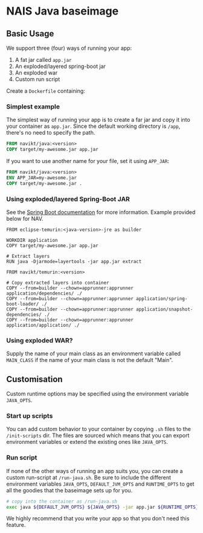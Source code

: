 NAIS Java baseimage
=====================

Basic Usage
---------------------

We support three (four) ways of running your app:

1. A fat jar called `app.jar`
2. An exploded/layered spring-boot jar
3. An exploded war
4. Custom run script

Create a `Dockerfile` containing:

### Simplest example
The simplest way of running your app is to create a far jar and copy it into your container as `app.jar`.
Since the default working directory is `/app`, there's no need to specify the path.

```Dockerfile
FROM navikt/java:<version>
COPY target/my-awesome.jar app.jar
```

If you want to use another name for your file, set it using `APP_JAR`:

```Dockerfile
FROM navikt/java:<version>
ENV APP_JAR=my-awesome.jar
COPY target/my-awesome.jar .
```

### Using exploded/layered Spring-Boot JAR
See the [Spring Boot documentation](https://docs.spring.io/spring-boot/docs/current/reference/htmlsingle/#container-images.dockerfiles) for more information.
Example provided below for NAV.

```
FROM eclipse-temurin:<java-version>-jre as builder

WORKDIR application
COPY target/my-awesome.jar app.jar

# Extract layers
RUN java -Djarmode=layertools -jar app.jar extract

FROM navikt/temurin:<version>

# Copy extracted layers into container
COPY --from=builder --chown=apprunner:apprunner application/dependencies/ ./
COPY --from=builder --chown=apprunner:apprunner application/spring-boot-loader/ ./
COPY --from=builder --chown=apprunner:apprunner application/snapshot-dependencies/ ./
COPY --from=builder --chown=apprunner:apprunner application/application/ ./
```

### Using exploded WAR?

Supply the name of your main class as an environment variable called
`MAIN_CLASS` if the name of your main class is not the default "Main".

## Customisation

Custom runtime options may be specified using the environment variable `JAVA_OPTS`.

### Start up scripts

You can add custom behavior to your container by copying `.sh` files
to the `/init-scripts` dir. The files are sourced which means that
you can export environment variables or extend the existing ones like `JAVA_OPTS`.

### Run script

If none of the other ways of running an app suits you, you can create a custom run-script
at `/run-java.sh`. Be sure to include the different environment variables
`JAVA_OPTS`, `DEFAULT_JVM_OPTS` and `RUNTIME_OPTS` to get all the goodies
that the baseimage sets up for you.

```bash
# copy into the container as /run-java.sh
exec java ${DEFAULT_JVM_OPTS} ${JAVA_OPTS} -jar app.jar ${RUNTIME_OPTS} $@
```

We highly recommend that you write your app so that you don't need this feature.
